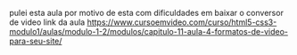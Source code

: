 pulei esta aula por motivo de esta com dificuldades em baixar o conversor de video
link da aula
https://www.cursoemvideo.com/curso/html5-css3-modulo1/aulas/modulo-1-2/modulos/capitulo-11-aula-4-formatos-de-video-para-seu-site/